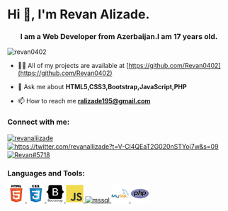 <h1 align="cener">Hi 👋, I'm Revan Alizade.</h1>
<h3 align="center">I am a Web Developer from Azerbaijan.I am 17 years old.</h3>

<p align="left"> <img src="https://komarev.com/ghpvc/?username=revan0402&label=Profile%20views&color=0e75b6&style=flat" alt="revan0402" /> </p>

- 👨‍💻 All of my projects are available at [https://github.com/Revan0402](https://github.com/Revan0402)

- 💬 Ask me about **HTML5,CSS3,Bootstrap,JavaScript,PHP**

- 📫 How to reach me **ralizade195@gmail.com**

<h3 align="left">Connect with me:</h3>
<p align="left">

<a href="https://instagram.com/revanaliizade" target="_blank"><img align="center" src="https://raw.githubusercontent.com/rahuldkjain/github-profile-readme-generator/master/src/images/icons/Social/instagram.svg" alt="revanaliizade" height="30" width="40" /></a>
<a href="https://twitter.com/revanallizade?t=V-Cl4QEaT2G020nSTYoj7w&s=09" target ="_blank"><img align="center" src="https://raw.githubusercontent.com/rahuldkjain/github-profile-readme-generator/master/src/images/icons/Social/twitter.svg" alt="https://twitter.com/revanallizade?t=V-Cl4QEaT2G020nSTYoj7w&s=09" height="30" width="40" /></a>
<a href="https://discord.gg/Revan#5718" target="_blank"><img align="center" src="https://raw.githubusercontent.com/rahuldkjain/github-profile-readme-generator/master/src/images/icons/Social/discord.svg" alt="Revan#5718" height="30" width="40" /></a>
</p>

<h3 align="left">Languages and Tools:</h3>
<p align="left"> <a href="https://www.w3.org/html/" target="_blank" rel="noreferrer"> <img src="https://raw.githubusercontent.com/devicons/devicon/master/icons/html5/html5-original-wordmark.svg" alt="html5" width="40" height="40"/> </a> <a href="https://www.w3schools.com/css/" target="_blank" rel="noreferrer"> <img src="https://raw.githubusercontent.com/devicons/devicon/master/icons/css3/css3-original-wordmark.svg" alt="css3" width="40" height="40"/> </a> <a href="https://getbootstrap.com" target="_blank" rel="noreferrer"> <img src="https://raw.githubusercontent.com/devicons/devicon/master/icons/bootstrap/bootstrap-plain-wordmark.svg" alt="bootstrap" width="40" height="40"/> </a> <a href="https://developer.mozilla.org/en-US/docs/Web/JavaScript" target="_blank" rel="noreferrer"> <img src="https://raw.githubusercontent.com/devicons/devicon/master/icons/javascript/javascript-original.svg" alt="javascript" width="40" height="40"/> </a> <a href="https://www.microsoft.com/en-us/sql-server" target="_blank" rel="noreferrer"> <img src="https://www.svgrepo.com/show/303229/microsoft-sql-server-logo.svg" alt="mssql" width="40" height="40"/> </a> <a href="https://www.mysql.com/" target="_blank" rel="noreferrer"> <img src="https://raw.githubusercontent.com/devicons/devicon/master/icons/mysql/mysql-original-wordmark.svg" alt="mysql" width="40" height="40"/> </a> <a href="https://www.php.net" target="_blank" rel="noreferrer"> <img src="https://raw.githubusercontent.com/devicons/devicon/master/icons/php/php-original.svg" alt="php" width="40" height="40"/> </a>
